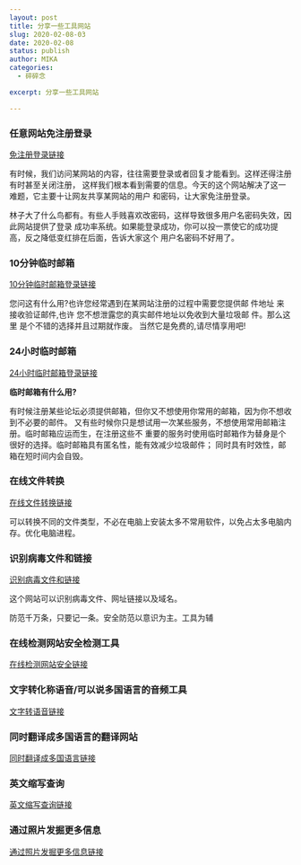 ```yaml
---
layout: post
title: 分享一些工具网站
slug: 2020-02-08-03
date: 2020-02-08
status: publish
author: MIKA
categories: 
  - 碎碎念

excerpt: 分享一些工具网站

---
```


### 任意网站免注册登录

[免注册登录链接](http://www.bugmenot.com)

有时候，我们访问某网站的内容，往往需要登录或者回复才能看到。这样还得注册有时甚至关闭注册，
这样我们根本看到需要的信息。今天的这个网站解决了这一难题，它主要十让网友共享某网站的用户
和密码，让大家免注册登录。

林子大了什么鸟都有。有些人手贱喜欢改密码，这样导致很多用户名密码失效，因此网站提供了登录
成功率系统。如果能登录成功，你可以投一票使它的成功提高，反之降低变红排在后面，告诉大家这个
用户名密码不好用了。

### 10分钟临时邮箱

[10分钟临时邮箱登录链接](https://10minutemail.com/)

您问这有什么用?也许您经常遇到在某网站注册的过程中需要您提供邮 件地址 来接收验证邮件,也许
您不想泄露您的真实邮件地址以免收到大量垃圾邮 件。那么这里 是个不错的选择并且过期就作废。
当然它是免费的,请尽情享用吧!

### 24小时临时邮箱

[24小时临时邮箱登录链接](https://24hour.email/)

**临时邮箱有什么用?**

有时候注册某些论坛必须提供邮箱，但你又不想使用你常用的邮箱，因为你不想收到不必要的邮件。
又有些时候你只是想试用一次某些服务，不想使用常用邮箱注册。临时邮箱应运而生，在注册这些不
重要的服务时使用临时邮箱作为替身是个很好的选择。临时邮箱具有匿名性，能有效减少垃圾邮件；
同时具有时效性，邮箱在短时间内会自毁。

### 在线文件转换

[在线文件转换链接](https://convertio.co/zh/)

可以转换不同的文件类型，不必在电脑上安装太多不常用软件，以免占太多电脑内存。优化电脑进程。

### 识别病毒文件和链接

[识别病毒文件和链接](https://www.virustotal.com/)

这个网站可以识别病毒文件、网址链接以及域名。

防范千万条，只要记一条。安全防范以意识为主。工具为辅

### 在线检测网站安全检测工具

[在线检测网站安全链接](https://www.urlvoid.com/)


### 文字转化称语音/可以说多国语言的音频工具

[文字转语音链接](http://text-to-speech.imtranslator.net/)

### 同时翻译成多国语言的翻译网站

[同时翻译成多国语言链接](https://nicetranslator.com/)

### 英文缩写查询

[英文缩写查询链接](https://www.acronymfinder.com/)

### 通过照片发掘更多信息

[通过照片发掘更多信息链接](https://www.camerasummary.com/)
